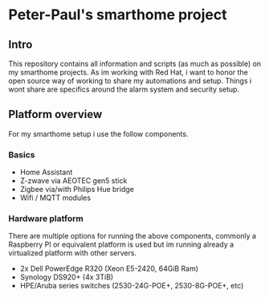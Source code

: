 # Peter-Paul's smarthome project

## Intro

This repository contains all information and scripts (as much as possible) on my smarthome projects. As im working with Red Hat, i want to honor the open source way of working to share my automations and setup. Things i wont share are specifics around the alarm system and security setup.

## Platform overview

For my smarthome setup i use the follow components.

### Basics

- Home Assistant
- Z-zwave via AEOTEC gen5 stick
- Zigbee via/with Philips Hue bridge
- Wifi / MQTT modules

### Hardware platform

There are multiple options for running the above components, commonly a Raspberry PI or equivalent platform is used but im running already a virtualized platform with other servers.

- 2x Dell PowerEdge R320 (Xeon E5-2420, 64GiB Ram)
- Synology DS920+ (4x 3TiB)
- HPE/Aruba series switches (2530-24G-POE+, 2530-8G-POE+, etc)

